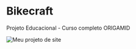 # Bikecraft
Projeto Educacional - Curso completo ORIGAMID

![Meu projeto de site](https://github.com/dessamirand/Bikecraft/tree/main/img/screenshot.png "Site Bikecraft")
